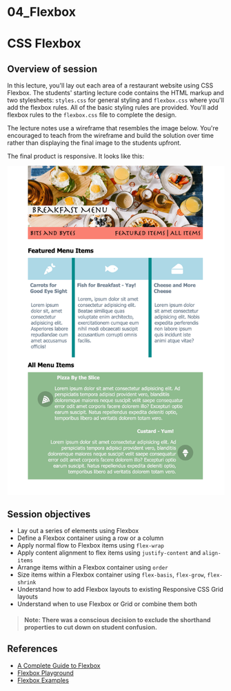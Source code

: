 # 04_Flexbox

# CSS Flexbox

## Overview of session

In this lecture, you'll lay out each area of a restaurant website using CSS Flexbox. The students' starting lecture code contains the HTML markup and two stylesheets: `styles.css` for general styling and `flexbox.css` where you'll add the flexbox rules. All of the basic styling rules are provided. You'll add flexbox rules to the `flexbox.css` file to complete the design.

The lecture notes use a wireframe that resembles the image below. You're encouraged to teach from the wireframe and build the solution over time rather than displaying the final image to the students upfront.

The final product is responsive. It looks like this:

![Final Product](./final-product.png)

## Session objectives

- Lay out a series of elements using Flexbox
- Define a Flexbox container using a row or a column
- Apply normal flow to Flexbox items using `flex-wrap`
- Apply content alignment to flex items using `justify-content` and `align-items`
- Arrange items within a Flexbox container using `order`
- Size items within a Flexbox container using `flex-basis`, `flex-grow`, `flex-shrink`
- Understand how to add Flexbox layouts to existing Responsive CSS Grid layouts
- Understand when to use Flexbox or Grid or combine them both

> #### Note: There was a conscious decision to exclude the shorthand properties to cut down on student confusion.

## References

- [A Complete Guide to Flexbox](https://css-tricks.com/snippets/css/a-guide-to-flexbox/)
- [Flexbox Playground](https://codepen.io/enxaneta/full/adLPwv/)
- [Flexbox Examples](https://flexbox.webflow.com/#examples)

